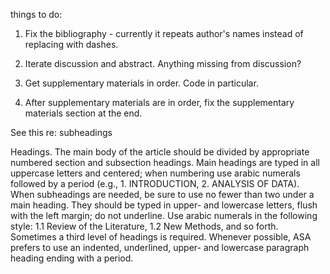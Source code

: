 things to do:

1) Fix the bibliography - currently it repeats author's names instead of replacing with dashes.

2) Iterate discussion and abstract. Anything missing from discussion?

3) Get supplementary materials in order. Code in particular.

4) After supplementary materials are in order, fix the supplementary materials section at the end.

See this re: subheadings

Headings. The main body of the article should be divided by appropriate numbered section and subsection headings. Main headings are typed in all uppercase letters and centered; when numbering use arabic numerals followed by a period (e.g., 1. INTRODUCTION, 2. ANALYSIS OF DATA). When subheadings are needed, be sure to use no fewer than two under a main heading. They should be typed in upper- and lowercase letters, flush with the left margin; do not underline. Use arabic numerals in the following style: 1.1 Review of the Literature, 1.2 New Methods, and so forth. Sometimes a third level of headings is required. Whenever possible, ASA prefers to use an indented, underlined, upper- and lowercase paragraph heading ending with a period.
